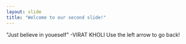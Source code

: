 ```yaml
---
layout: slide
title: "Welcome to our second slide!"
---
```

"Just believe in youeself" -VIRAT KHOLI
Use the left arrow to go back!
